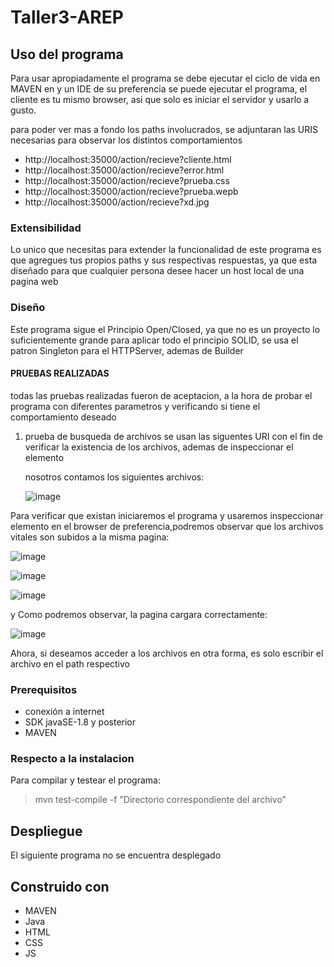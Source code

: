 # Taller3-AREP

## Uso del programa

Para usar apropiadamente el programa se debe ejecutar el ciclo de vida en MAVEN en y un IDE de su preferencia se puede ejecutar el programa, el cliente es tu mismo browser, asi que solo es iniciar el servidor y usarlo a gusto.

para poder ver mas a fondo los paths involucrados, se adjuntaran las URIS necesarias para observar los distintos comportamientos

  * http://localhost:35000/action/recieve?cliente.html
  * http://localhost:35000/action/recieve?error.html
  * http://localhost:35000/action/recieve?prueba.css
  * http://localhost:35000/action/recieve?prueba.wepb
  * http://localhost:35000/action/recieve?xd.jpg

### Extensibilidad

Lo unico que necesitas para extender la funcionalidad de este programa es que agregues tus propios paths y sus respectivas respuestas, ya que esta diseñado para que cualquier persona desee hacer un host local de una pagina web

### Diseño

  Este programa sigue el Principio Open/Closed, ya que no es un proyecto lo suficientemente grande para aplicar todo el principio SOLID, se usa el patron Singleton para el HTTPServer, ademas de Builder 

#### PRUEBAS REALIZADAS
 todas las pruebas realizadas fueron de aceptacion, a la hora de probar el programa con diferentes parametros y verificando si tiene el comportamiento deseado

1. prueba de busqueda de archivos
   se usan las siguentes URI con  el fin de verificar la existencia de los archivos, ademas de inspeccionar el elemento

   nosotros contamos los siguientes archivos:

   ![image](https://github.com/Parralol/Taller3-AREP/assets/110953563/c9988a8c-5ae8-4c2b-8aa5-6a256062e8bf)


Para verificar que existan iniciaremos el programa y usaremos inspeccionar elemento en el browser de preferencia,podremos observar que los archivos vitales son subidos a la misma pagina:


![image](https://github.com/Parralol/Taller3-AREP/assets/110953563/47126c36-621a-44c7-87be-2d9c0a545104)

![image](https://github.com/Parralol/Taller3-AREP/assets/110953563/0f90442e-dbd0-440b-a684-7946bedf2204)

![image](https://github.com/Parralol/Taller3-AREP/assets/110953563/6e8c1a4b-6cb0-4925-9060-3495579b98c6)



y Como podremos observar, la pagina cargara correctamente:

![image](https://github.com/Parralol/Taller3-AREP/assets/110953563/3694639c-a7e5-4418-9834-c9a0cf5126ae)

Ahora, si deseamos acceder a los archivos en otra forma, es solo escribir el archivo en el path respectivo



### Prerequisitos

  * conexión a internet
  * SDK javaSE-1.8 y posterior
  * MAVEN

### Respecto a la instalacion

 Para compilar y testear el programa:
 
  >  mvn test-compile -f "Directorio correspondiente del archivo"

## Despliegue

  El siguiente programa no se encuentra desplegado

## Construido con

  * MAVEN
  * Java
  * HTML
  * CSS
  * JS
